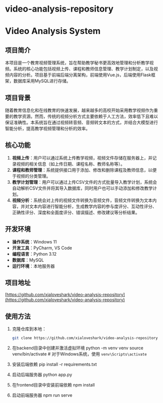 # video-analysis-repository
# Video Analysis System

## 项目简介
本项目是一个教育视频管理系统，旨在帮助教学秘书更高效地管理和分析教学视频。系统的核心功能包括视频上传、课程和教师信息管理、教学计划制定，以及视频内容的分析。项目基于前端后端分离架构，前端使用Vue.js，后端使用Flask框架，数据库采用MySQL进行存储。

## 项目背景
随着教育信息化和在线教育的快速发展，越来越多的高校开始采用教学视频作为重要的教学资源。然而，传统的视频分析方式主要依赖于人工方法，效率低下且难以保证准确性。本系统旨在通过视频转音频、音频转文本的方式，并结合大模型进行智能分析，提高教学视频管理和分析的效率。

## 核心功能
1. **视频上传**：用户可以通过系统上传教学视频，视频文件存储在服务器上，并记录视频的相关信息（如上传日期、课程名称、教师名称等）。
2. **课程和教师管理**：系统提供接口用于添加、修改和删除课程及教师信息，以便于视频的分类管理。
3. **教学计划管理**：用户可以通过上传CSV文件的方式批量导入教学计划，系统会自动解析CSV文件并将其导入数据库，同时用户也可以手动添加和修改教学计划。
4. **视频分析**：系统会对上传的视频文件转换为音频文件，音频文件转换为文本内容，并对文本内容进行智能分析，生成教学内容的参与度评分、互动性评分、正确性评分、深度和全面度评分、错误描述、修改建议等分析结果。

## 开发环境
- **操作系统**：Windows 11
- **开发工具**：PyCharm, VS Code
- **编程语言**：Python 3.12
- **数据库**：MySQL
- **运行环境**：本地服务器

## 项目地址
[https://github.com/xialoveshark/video-analysis-repository](https://github.com/xialoveshark/video-analysis-repository)

## 使用方法
1. 克隆仓库到本地：
   ```bash
   git clone https://github.com/xialoveshark/video-analysis-repository.git
   
2. 在backend目录中创建并激活虚拟环境
python -m venv venv
source venv/bin/activate  # 对于Windows系统，使用 `venv\Scripts\activate`

3. 安装后端依赖
pip install -r requirements.txt

4. 启动后端服务器
python app.py

5. 在frontend目录中安装前端依赖
npm install


6. 启动前端服务器
npm run serve

